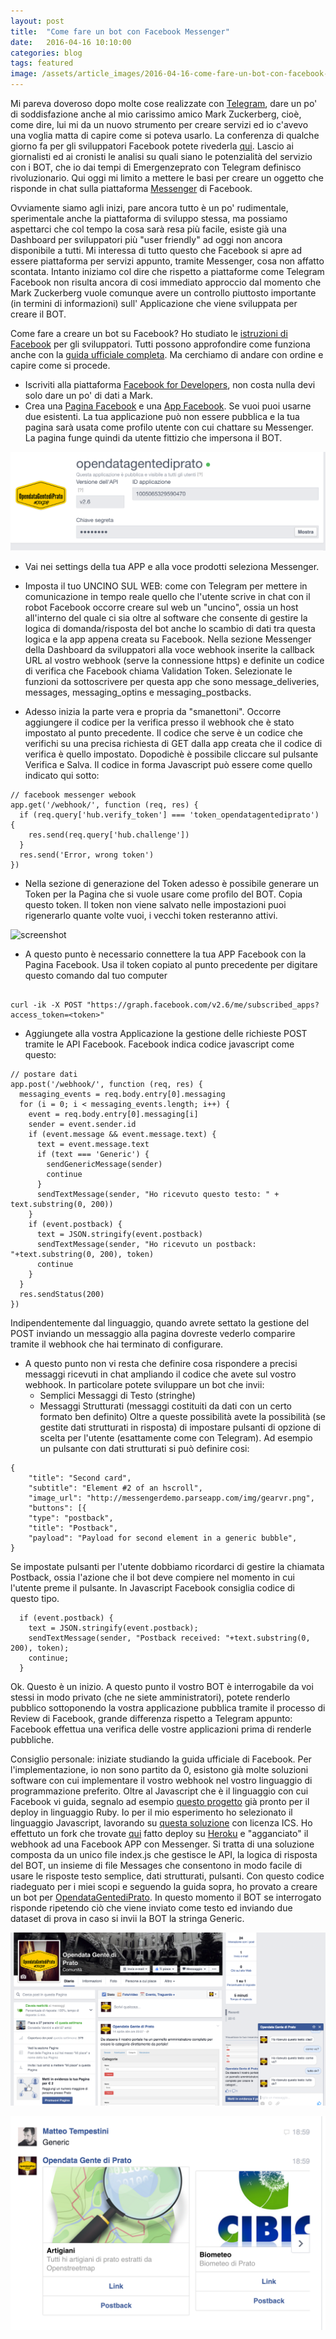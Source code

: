 ```yaml
---
layout: post
title:  "Come fare un bot con Facebook Messenger"
date:   2016-04-16 10:10:00
categories: blog
tags: featured
image: /assets/article_images/2016-04-16-come-fare-un-bot-con-facebook-messenger/fb.jpg
---
```



Mi pareva doveroso dopo molte cose realizzate con [Telegram](https://telegram.org/), dare un po' di soddisfazione anche al mio carissimo amico Mark Zuckerberg, cioè, come dire, lui mi da un nuovo strumento per creare servizi ed io c'avevo una voglia matta di capire come si poteva usarlo. La conferenza di qualche giorno fa per gli sviluppatori Facebook potete rivederla [qui](https://www.fbf8.com/).
Lascio ai giornalisti ed ai cronisti le analisi su quali siano le potenzialità del servizio con i BOT, che io dai tempi di Emergenzeprato con Telegram definisco rivoluzionario. Qui oggi mi limito a mettere le basi per creare un oggetto che risponde in chat sulla piattaforma [Messenger](https://www.messenger.com) di Facebook. 

Ovviamente siamo agli inizi, pare ancora tutto è un po' rudimentale, sperimentale anche la piattaforma di sviluppo stessa, ma possiamo aspettarci che col tempo la cosa sarà resa più facile, esiste già una Dashboard per sviluppatori più "user friendly" ad oggi non ancora disponibile a tutti. Mi interessa di tutto questo che Facebook si apre ad essere piattaforma per servizi appunto, tramite Messenger, cosa non affatto scontata.  Intanto iniziamo col dire che rispetto a piattaforme come Telegram Facebook non risulta ancora di cosi immediato approccio dal momento che Mark Zuckerberg vuole comunque avere un controllo piuttosto importante (in termini di informazioni) sull' Applicazione che viene sviluppata per creare il BOT.

Come fare a creare un bot su Facebook? Ho studiato le [istruzioni di Facebook](https://developers.facebook.com/docs/messenger-platform/quickstart) per gli sviluppatori. Tutti possono approfondire come funziona anche con la [guida ufficiale completa](https://developers.facebook.com/docs/messenger-platform/implementation). Ma cerchiamo di andare con ordine e capire come si procede.

* Iscriviti alla piattaforma [Facebook for Developers](https://developers.facebook.com), non costa nulla devi solo dare un po' di dati a Mark.
* Crea una [Pagina Facebook](https://www.facebook.com/pages/create) e una [App Facebook](https://developers.facebook.com/quickstarts/?platform=web). Se vuoi puoi usarne due esistenti. La tua applicazione può non essere pubblica e la tua pagina sarà usata come profilo utente con cui chattare su Messenger. La pagina funge quindi da utente fittizio che impersona il BOT.

![screenshot](https://raw.githubusercontent.com/iltempe/robot/master/demo/4.png)


* Vai nei settings della tua APP e alla voce prodotti seleziona Messenger.


* Imposta il tuo UNCINO SUL WEB: come con Telegram per mettere in comunicazione in tempo reale quello che l'utente scrive in chat con il robot Facebook occorre creare sul web un "uncino", ossia un host all'interno del quale ci sia oltre al software che consente di gestire la logica di domanda/risposta del bot anche lo scambio di dati tra questa logica e la app appena creata su Facebook. Nella sezione Messenger della Dashboard da sviluppatori alla voce webhook inserite la callback URL al vostro webhook (serve la connessione https) e definite un codice di verifica che Facebook chiama Validation Token. Selezionate le funzioni da sottoscrivere per questa app che sono message_deliveries, messages, messaging_optins e messaging_postbacks.
* Adesso inizia la parte vera e propria da "smanettoni". Occorre aggiungere il codice per la verifica presso il webhook che è stato impostato al punto precedente. Il codice che serve è un codice che verifichi su una precisa richiesta di GET dalla app creata che il codice di verifica è quello impostato. Dopodichè è possibile cliccare sul pulsante Verifica e Salva. Il codice in forma Javascript può essere come quello indicato qui sotto:

```
// facebook messenger webook
app.get('/webhook/', function (req, res) {
  if (req.query['hub.verify_token'] === 'token_opendatagentediprato') {
    res.send(req.query['hub.challenge'])
  }
  res.send('Error, wrong token')
})
```

* Nella sezione di generazione del Token adesso è possibile generare un Token per la Pagina che si vuole usare come profilo del BOT. Copia questo token. Il token non viene salvato nelle impostazioni puoi rigenerarlo quante volte vuoi, i vecchi token resteranno attivi.

![screenshot](https://raw.githubusercontent.com/iltempe/robot/master/demo/shot2.jpg)


* A questo punto è necessario connettere la tua APP Facebook con la Pagina Facebook. Usa il token copiato al punto precedente per digitare questo comando dal tuo computer

```

curl -ik -X POST "https://graph.facebook.com/v2.6/me/subscribed_apps?access_token=<token>"

```
* Aggiungete alla vostra Applicazione la gestione delle richieste POST tramite le API Facebook. Facebook indica codice javascript come questo:

```
// postare dati
app.post('/webhook/', function (req, res) {
  messaging_events = req.body.entry[0].messaging
  for (i = 0; i < messaging_events.length; i++) {
    event = req.body.entry[0].messaging[i]
    sender = event.sender.id
    if (event.message && event.message.text) {
      text = event.message.text
      if (text === 'Generic') {
        sendGenericMessage(sender)
        continue
      }
      sendTextMessage(sender, "Ho ricevuto questo testo: " + text.substring(0, 200))
    }
    if (event.postback) {
      text = JSON.stringify(event.postback)
      sendTextMessage(sender, "Ho ricevuto un postback: "+text.substring(0, 200), token)
      continue
    }
  }
  res.sendStatus(200)
})

```
Indipendentemente dal linguaggio, quando avrete settato la gestione del POST inviando un messaggio alla pagina dovreste vederlo comparire tramite il webhook che hai terminato di configurare.

* A questo punto non vi resta che definire cosa rispondere a precisi messaggi ricevuti in chat ampliando il codice che avete sul vostro webhook. In particolare potete sviluppare un bot che invii:
	* Semplici Messaggi di Testo (stringhe)
	* Messaggi Strutturati (messaggi costituiti da dati con un certo formato ben definito)
Oltre a queste possibilità avete la possibilità (se gestite dati strutturati in risposta) di impostare pulsanti di opzione di scelta per l'utente (esattamente come con Telegram). Ad esempio un pulsante con dati strutturati si può definire cosi:

```
{
    "title": "Second card",
    "subtitle": "Element #2 of an hscroll",
    "image_url": "http://messengerdemo.parseapp.com/img/gearvr.png",
    "buttons": [{
    "type": "postback",
    "title": "Postback",
    "payload": "Payload for second element in a generic bubble",
}
```
Se impostate pulsanti per l'utente dobbiamo ricordarci di gestire la chiamata Postback, ossia l'azione che il bot deve compiere nel momento in cui l'utente preme il pulsante. In Javascript Facebook consiglia codice di questo tipo.

```
  if (event.postback) {
    text = JSON.stringify(event.postback);
    sendTextMessage(sender, "Postback received: "+text.substring(0, 200), token);
    continue;
  }
```
Ok. Questo è un inizio. A questo punto il vostro BOT è interrogabile da voi stessi in modo privato (che ne siete amministratori), potete renderlo pubblico sottoponendo la vostra applicazione pubblica tramite il processo di Review di Facebook, grande differenza rispetto a Telegram appunto: Facebook effettua una verifica delle vostre applicazioni prima di renderle pubbliche.

Consiglio personale: iniziate studiando la guida ufficiale di Facebook. Per l'implementazione, io non sono partito da 0, esistono già molte soluzioni software con cui implementare il vostro webhook nel vostro linguaggio di programmazione preferito. Oltre al Javascript che è il linguaggio con cui Facebook vi guida, segnalo ad esempio [questo progetto](https://github.com/luisbebop/facebook-robot-sinatra) già pronto per il deploy in linguaggio Ruby. Io per il mio esperimento ho selezionato il linguaggio Javascript, lavorando su [questa soluzione](https://github.com/jw84/messenger-bot-tutorial) con licenza ICS. 
Ho effettuto un fork che trovate [qui](https://github.com/iltempe/robot) fatto deploy su [Heroku](https://dashboard.heroku.com/) e "agganciato" il webhook ad una Facebook APP con Messenger.
Si tratta di una soluzione composta da un unico file index.js che gestisce  le API, la logica di risposta del BOT, un insieme di file Messages che consentono in modo facile di usare le risposte testo semplice, dati strutturati, pulsanti. Con questo codice riadeguato per i miei scopi e seguendo la guida sopra, ho provato a creare un bot per [OpendataGentediPrato](http://iltempe.github.io/opendatagentediprato). In questo momento il BOT se interrogato risponde ripetendo ciò che viene inviato come testo ed inviando due dataset di prova in caso si invii la BOT la stringa Generic.
      
![screenshot](https://raw.githubusercontent.com/iltempe/robot/master/demo/5.png)

![screenshot](https://raw.githubusercontent.com/iltempe/robot/master/demo/6.png)


